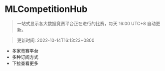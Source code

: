 # MLCompetitionHub

> 一站式显示各大数据竞赛平台正在进行的比赛，每天 16:00 UTC+8 自动更新。
  
> 更新时间: 2022-10-14T16:13:23+0800 

* 多家竞赛平台
* 多种订阅方式
* 下拉查看更多